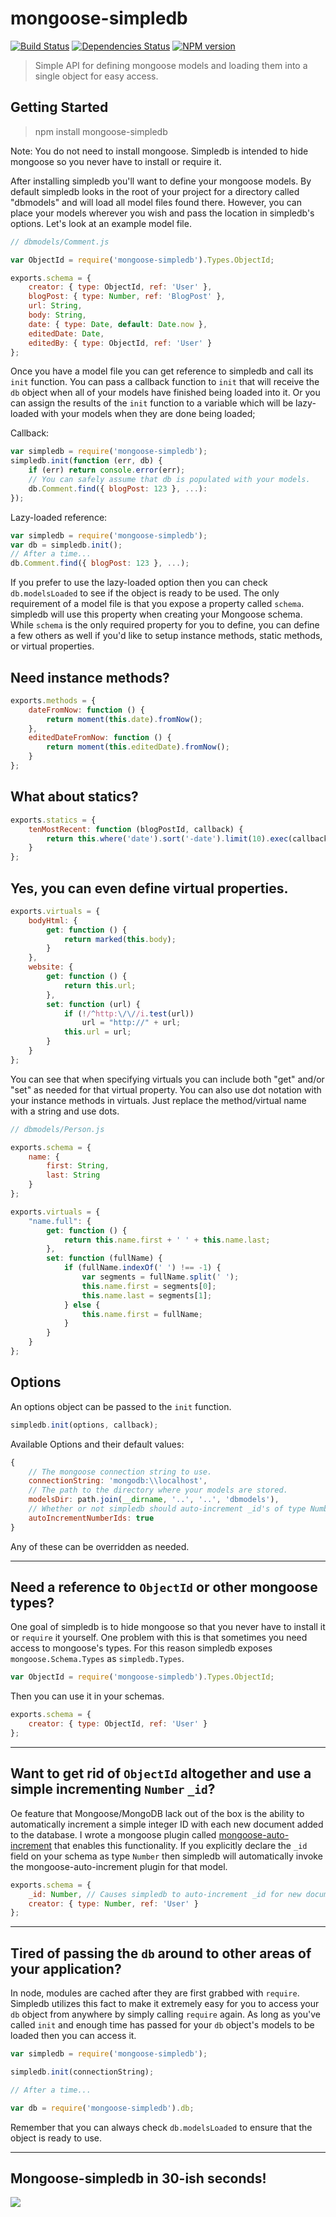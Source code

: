 # mongoose-simpledb

[![Build Status](https://travis-ci.org/chevex/mongoose-simpledb.png)](https://travis-ci.org/chevex/mongoose-simpledb)
[![Dependencies Status](https://gemnasium.com/chevex/mongoose-simpledb.png)](https://gemnasium.com/chevex/mongoose-simpledb)
[![NPM version](https://badge.fury.io/js/mongoose-simpledb.png)](http://badge.fury.io/js/mongoose-simpledb)

> Simple API for defining mongoose models and loading them into a single object for easy access.

## Getting Started

> npm install mongoose-simpledb

Note: You do not need to install mongoose. Simpledb is intended to hide mongoose so you never have to install or require it.

After installing simpledb you'll want to define your mongoose models. By default simpledb looks in the root of your project for a directory called "dbmodels" and will load all model files found there. However, you can place your models wherever you wish and pass the location in simpledb's options. Let's look at an example model file.

```javascript
// dbmodels/Comment.js

var ObjectId = require('mongoose-simpledb').Types.ObjectId;

exports.schema = {
    creator: { type: ObjectId, ref: 'User' },
    blogPost: { type: Number, ref: 'BlogPost' },
    url: String,
    body: String,
    date: { type: Date, default: Date.now },
    editedDate: Date,
    editedBy: { type: ObjectId, ref: 'User' }
};
```
    
Once you have a model file you can get reference to simpledb and call its `init` function. You can pass a callback function to `init` that will receive the `db` object when all of your models have finished being loaded into it. Or you can assign the results of the `init` function to a variable which will be lazy-loaded with your models when they are done being loaded;

Callback:

```javascript
var simpledb = require('mongoose-simpledb');
simpledb.init(function (err, db) {
    if (err) return console.error(err);
    // You can safely assume that db is populated with your models.
    db.Comment.find({ blogPost: 123 }, ...):
});
```

Lazy-loaded reference:

```javascript
var simpledb = require('mongoose-simpledb');
var db = simpledb.init();
// After a time...
db.Comment.find({ blogPost: 123 }, ...);
```

If you prefer to use the lazy-loaded option then you can check `db.modelsLoaded` to see if the object is ready to be used. The only requirement of a model file is that you expose a property called `schema`. simpledb will use this property when creating your Mongoose schema. While `schema` is the only required property for you to define, you can define a few others as well if you'd like to setup instance methods, static methods, or virtual properties.

## Need instance methods?

```javascript
exports.methods = {
    dateFromNow: function () {
        return moment(this.date).fromNow();
    },
    editedDateFromNow: function () {
        return moment(this.editedDate).fromNow();
    }
};
```

## What about statics?

```javascript
exports.statics = {
    tenMostRecent: function (blogPostId, callback) {
        return this.where('date').sort('-date').limit(10).exec(callback);
    }
};
```

## Yes, you can even define virtual properties.

```javascript
exports.virtuals = {
    bodyHtml: {
        get: function () {
            return marked(this.body);
        }
    },
    website: {
        get: function () {
            return this.url;
        },
        set: function (url) {
            if (!/^http:\/\//i.test(url))
                url = "http://" + url;
            this.url = url;
        }
    }
};
```

You can see that when specifying virtuals you can include both "get" and/or "set" as needed for that virtual property. You can also use dot notation with your instance methods in virtuals. Just replace the method/virtual name with a string and use dots.

```javascript
// dbmodels/Person.js

exports.schema = {
    name: {
        first: String,
        last: String
    }
};

exports.virtuals = {
    "name.full": {
        get: function () {
            return this.name.first + ' ' + this.name.last;
        },
        set: function (fullName) {
            if (fullName.indexOf(' ') !== -1) {
                var segments = fullName.split(' ');
                this.name.first = segments[0];
                this.name.last = segments[1];
            } else {
                this.name.first = fullName;
            }
        }
    }
};
```

## Options

An options object can be passed to the `init` function.
```javascript
simpledb.init(options, callback);
```

Available Options and their default values:

```javascript
{
    // The mongoose connection string to use.
    connectionString: 'mongodb:\\localhost',
    // The path to the directory where your models are stored.
    modelsDir: path.join(__dirname, '..', '..', 'dbmodels'),
    // Whether or not simpledb should auto-increment _id's of type Number.
    autoIncrementNumberIds: true
}
```

Any of these can be overridden as needed.

---

## Need a reference to `ObjectId` or other mongoose types?

One goal of simpledb is to hide mongoose so that you never have to install it or `require` it yourself. One problem with this is that sometimes you need access to mongoose's types. For this reason simpledb exposes `mongoose.Schema.Types` as `simpledb.Types`.
```javascript
var ObjectId = require('mongoose-simpledb').Types.ObjectId;
```

Then you can use it in your schemas.

```javascript
exports.schema = {
    creator: { type: ObjectId, ref: 'User' }
};
```

---

## Want to get rid of `ObjectId` altogether and use a simple incrementing `Number` `_id`?

Oe feature that Mongoose/MongoDB lack out of the box is the ability to automatically increment a simple integer ID with each new document added to the database. I wrote a mongoose plugin called [mongoose-auto-increment](http://github.com/Chevex/mongoose-auto-increment) that enables this functionality. If you explicitly declare the `_id` field on your schema as type `Number` then simpledb will automatically invoke the mongoose-auto-increment plugin for that model.

```javascript
exports.schema = {
    _id: Number, // Causes simpledb to auto-increment _id for new documents.
    creator: { type: Number, ref: 'User' }
};
```

---

## Tired of passing the `db` around to other areas of your application?

In node, modules are cached after they are first grabbed with `require`. Simpledb utilizes this fact to make it extremely easy for you to access your `db` object from anywhere by simply calling `require` again. As long as you've called `init` and enough time has passed for your `db` object's models to be loaded then you can access it.

```javascript
var simpledb = require('mongoose-simpledb');

simpledb.init(connectionString);

// After a time...

var db = require('mongoose-simpledb').db;
```

Remember that you can always check `db.modelsLoaded` to ensure that the object is ready to use.

---

## Mongoose-simpledb in 30-ish seconds!

[![](http://i.imgur.com/p16GDGP.gif)](http://i.imgur.com/p16GDGP.gif)
